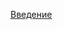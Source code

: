 [Введение](https://github.com/187k/ProjectSportSection/blob/main/Documentation/%D0%92%D0%B2%D0%B5%D0%B4%D0%B5%D0%BD%D0%B8%D0%B5.md)

